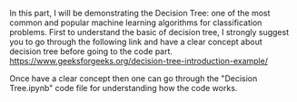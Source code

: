 In this part, I will be demonstrating the Decision Tree: one of the most common and popular machine learning algorithms for classification problems.
First to understand the basic of decision tree, I strongly suggest you to go through the following link and have a clear concept about decision tree before going to the code part.
https://www.geeksforgeeks.org/decision-tree-introduction-example/

Once have a clear concept then one can go through the "Decision Tree.ipynb" code file for understanding how the code works.
 

